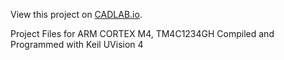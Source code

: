 View this project on [CADLAB.io](https://cadlab.io/project/1460). 

Project Files for ARM CORTEX M4, TM4C1234GH
Compiled and Programmed with Keil UVision 4 
